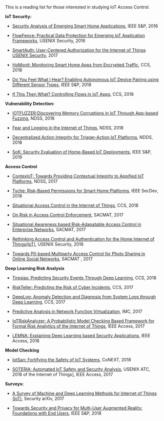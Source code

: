 
This is a reading list for those interested in studying IoT Access Control.

**IoT Security:**

- [Security Analysis of Emerging Smart Home Applications](http://iotsecurity.eecs.umich.edu/img/Fernandes_SmartThingsSP16.pdf), IEEE S&P, 2016

- [FlowFence: Practical Data Protection for Emerging IoT Application Frameworks](https://www.usenix.org/system/files/conference/usenixsecurity16/sec16_paper_fernandes.pdf), USENIX Security, 2016

- [SmartAuth: User-Centered Authorization for the Internet of Things USENIX Security](https://www.usenix.org/system/files/conference/usenixsecurity17/sec17-tian.pdf), 2017

- [HoMonit: Monitoring Smart Home Apps from Encrypted Traffic](http://web.cse.ohio-state.edu/~zhang.834/papers/ccs18.pdf), CCS, 2018

- [Do You Feel What I Hear? Enabling Autonomous IoT Device Pairing using Different Sensor Types](http://mews.sv.cmu.edu/papers/oakland-18.pdf), IEEE S&P, 2018

- [If This Then What? Controlling Flows in IoT Apps](http://delivery.acm.org/10.1145/3250000/3243841/p1102-bastys.pdf?ip=130.127.49.242&id=3243841&acc=OPEN&key=A79D83B43E50B5B8%2EEB6DCC30042720A5%2E4D4702B0C3E38B35%2E6D218144511F3437&__acm__=1542127402_7347f80f43130f7a4ba9369ed5037384), CCS, 2018


**Vulnerability Detection:**

- [IOTFUZZER:Discovering Memory Corruptions in IoT Through App-based Fuzzing](http://web.cse.ohio-state.edu/~lin.3021/file/NDSS18b.pdf), NDSS, 2018

- [Fear and Logging in the Internet of Things](http://seclab.illinois.edu/wp-content/uploads/2017/12/wang2018fear.pdf), NDSS, 2018

- [Decentralized Action Integrity for Trigger-Action IoT Platforms](http://earlence.com/assets/papers/dtap_ndss18.pdf), NDDS, 2018

- [SoK: Security Evaluation of Home-Based IoT Deployments](https://astrolavos.gatech.edu/articles/sok_sp19.pdf), IEEE S&P, 2019



**Access Control**
- [ContexIoT: Towards Providing Contextual Integrity to Appified IoT Platforms](http://web.eecs.umich.edu/~jackjia/material/contexiot_ndss17.pdf), NDSS, 2017

- [Tyche: Risk-Based Permissions for Smart Home Platforms](https://arxiv.org/pdf/1801.04609.pdf), IEEE SecDev, 2018

- [Situational Access Control in the Internet of Things](https://www.cs.cornell.edu/~shmat/shmat_ccs18.pdf), CCS, 2018

- [On Risk in Access Control Enforcement](http://www.cse.psu.edu/~trj1/papers/sacmat17.pdf), SACMAT, 2017

- [Situational Awareness based Risk-Adapatable Access Control in
Enterprise Networks](https://arxiv.org/pdf/1710.09696.pdf), SACMAT, 2017

- [Rethinking Access Control and Authentication for the Home Internet of Things(IoT)](https://www.usenix.org/system/files/conference/usenixsecurity18/sec18-he.pdf), USENIX Security, 2018

- [Towards PII-based Multiparty Access Control for
Photo Sharing in Online Social Networks](http://delivery.acm.org/10.1145/3080000/3078875/p155-vishwamitra.pdf?ip=130.127.49.242&id=3078875&acc=ACTIVE%20SERVICE&key=A79D83B43E50B5B8%2EEB6DCC30042720A5%2E4D4702B0C3E38B35%2E4D4702B0C3E38B35&__acm__=1542205943_829f86743b10976e87af68a96628009a), SACMAT , 2017

**Deep Learning Risk Analysis**
- [Tiresias: Predicting Security Events Through Deep Learning](https://ar-sec.cs.washington.edu/files/arsec-lebeck-sp18.pdf), CCS, 2018

- [RiskTeller: Predicting the Risk of Cyber Incidents](https://acmccs.github.io/papers/p1299-bilgeA.pdf), CCS, 2017

- [DeepLog: Anomaly Detection and Diagnosis from System Logs
through Deep Learning](https://www.cs.utah.edu/~lifeifei/papers/deeplog.pdf), CCS, 2017

- [Predictive Analysis in Network Function Virtualization](http://delivery.acm.org/10.1145/3280000/3278547/p161-Li.pdf?ip=130.127.49.242&id=3278547&acc=OPEN&key=A79D83B43E50B5B8%2EEB6DCC30042720A5%2E4D4702B0C3E38B35%2E6D218144511F3437&__acm__=1542125782_3be15ce762b2e8f2012f3b1007985fa7), IMC, 2017

- [IoTRiskAnalyzer: A Probabilistic Model Checking
Based Framework for Formal Risk Analytics
of the Internet of Things](https://ieeexplore.ieee.org/stamp/stamp.jsp?arnumber=7906503), IEEE Access, 2017

- [LEMNA: Explaining Deep Learning based Security Applications](http://people.cs.vt.edu/gangwang/ccs18.pdf), IEEE Access, 2018

**Model Checking**
- [IotSan: Fortifying the Safety of IoT Systems](https://arxiv.org/pdf/1810.09551.pdf), CoNEXT, 2018

- [SOTERIA: Automated IoT Safety and Security Analysis](https://www.usenix.org/system/files/conference/atc18/atc18-celik.pdf), USENIX ATC, 2018
of the Internet of Things], IEEE Access, 2017


**Surveys:**

- [A Survey of Machine and Deep Learning Methods for Internet of Things (IoT)](https://arxiv.org/pdf/1807.11023.pdf), Security arXiv, 2017

- [Towards Security and Privacy for Multi-User
Augmented Reality: Foundations with End Users](https://ar-sec.cs.washington.edu/files/arsec-lebeck-sp18.pdf), IEEE S&P, 2018
